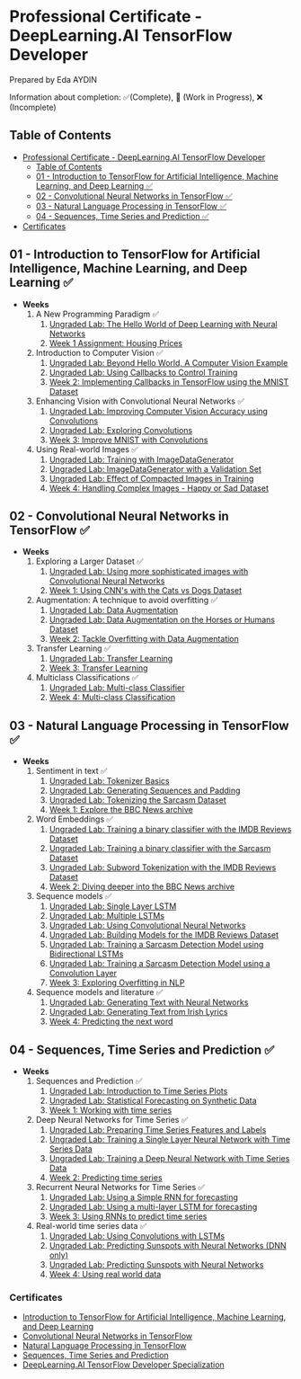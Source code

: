 # Professional Certificate -  DeepLearning.AI TensorFlow Developer

Prepared by Eda AYDIN

Information about completion: ✅(Complete), 🚧 (Work in Progress), ❌ (Incomplete)

## Table of Contents

- [Professional Certificate -  DeepLearning.AI TensorFlow Developer](#professional-certificate----deeplearningai-tensorflow-developer)
  - [Table of Contents](#table-of-contents)
  - [01 - Introduction to TensorFlow for Artificial Intelligence, Machine Learning, and Deep Learning ✅](#01---introduction-to-tensorflow-for-artificial-intelligence-machine-learning-and-deep-learning-)
  - [02 - Convolutional Neural Networks in TensorFlow ✅](#02---convolutional-neural-networks-in-tensorflow-)
  - [03 - Natural Language Processing in TensorFlow ✅](#03---natural-language-processing-in-tensorflow-)
  - [04 - Sequences, Time Series and Prediction ✅](#04---sequences-time-series-and-prediction)
- [Certificates](#certificates)


## 01 - Introduction to TensorFlow for Artificial Intelligence, Machine Learning, and Deep Learning  ✅

- **Weeks**
  1. A New Programming Paradigm ✅
     1. [Ungraded Lab: The Hello World of Deep Learning with Neural Networks](https://github.com/edaaydinea/UpSchool-Google-Developers-Machine-Learning-Program/blob/main/TensorFlow%20Developer%20Professional%20Certificate/01%20-%20Introduction%20to%20TensorFlow%20for%20AI,%20ML%20and%20DL/Week%2001/ungraded_lab/C1_W1_Lab_1_hello_world_nn.ipynb)
     2. [Week 1 Assignment: Housing Prices](https://github.com/edaaydinea/UpSchool-Google-Developers-Machine-Learning-Program/blob/main/TensorFlow%20Developer%20Professional%20Certificate/01%20-%20Introduction%20to%20TensorFlow%20for%20AI,%20ML%20and%20DL/Week%2001/assignment/C1W1_Assignment.ipynb)
  2. Introduction to Computer Vision ✅
     1. [Ungraded Lab: Beyond Hello World, A Computer Vision Example](https://github.com/edaaydinea/UpSchool-Google-Developers-Machine-Learning-Program/blob/main/TensorFlow%20Developer%20Professional%20Certificate/01%20-%20Introduction%20to%20TensorFlow%20for%20AI,%20ML%20and%20DL/Week%2002/ungraded_labs/C1_W2_Lab_1_beyond_hello_world.ipynb)
     2. [Ungraded Lab: Using Callbacks to Control Training](https://github.com/edaaydinea/UpSchool-Google-Developers-Machine-Learning-Program/blob/main/TensorFlow%20Developer%20Professional%20Certificate/01%20-%20Introduction%20to%20TensorFlow%20for%20AI,%20ML%20and%20DL/Week%2002/ungraded_labs/C1_W2_Lab_2_callbacks.ipynb)
     3. [Week 2: Implementing Callbacks in TensorFlow using the MNIST Dataset](https://github.com/edaaydinea/UpSchool-Google-Developers-Machine-Learning-Program/blob/main/TensorFlow%20Developer%20Professional%20Certificate/01%20-%20Introduction%20to%20TensorFlow%20for%20AI,%20ML%20and%20DL/Week%2002/assignment/C1W2_Assignment.ipynb)
  3. Enhancing Vision with Convolutional Neural Networks ✅
     1. [Ungraded Lab: Improving Computer Vision Accuracy using Convolutions](https://github.com/edaaydinea/UpSchool-Google-Developers-Machine-Learning-Program/blob/main/TensorFlow%20Developer%20Professional%20Certificate/01%20-%20Introduction%20to%20TensorFlow%20for%20AI,%20ML%20and%20DL/Week%2003/ungraded_labs/C1_W3_Lab_1.ipynb)
     2. [Ungraded Lab: Exploring Convolutions](https://github.com/edaaydinea/UpSchool-Google-Developers-Machine-Learning-Program/blob/main/TensorFlow%20Developer%20Professional%20Certificate/01%20-%20Introduction%20to%20TensorFlow%20for%20AI,%20ML%20and%20DL/Week%2003/ungraded_labs/C1_W3_Lab_2_exploring_convolutions.ipynb)
     3. [Week 3: Improve MNIST with Convolutions](https://github.com/edaaydinea/UpSchool-Google-Developers-Machine-Learning-Program/blob/main/TensorFlow%20Developer%20Professional%20Certificate/01%20-%20Introduction%20to%20TensorFlow%20for%20AI,%20ML%20and%20DL/Week%2003/assignment/C1W3_Assignment.ipynb)
  4. Using Real-world Images ✅
     1. [Ungraded Lab: Training with ImageDataGenerator](https://github.com/edaaydinea/UpSchool-Google-Developers-Machine-Learning-Program/blob/main/TensorFlow%20Developer%20Professional%20Certificate/01%20-%20Introduction%20to%20TensorFlow%20for%20AI,%20ML%20and%20DL/Week%2004/ungraded_labs/C1_W4_Lab_1_image_generator_no_validation.ipynb)
     2. [Ungraded Lab: ImageDataGenerator with a Validation Set](https://github.com/edaaydinea/UpSchool-Google-Developers-Machine-Learning-Program/blob/main/TensorFlow%20Developer%20Professional%20Certificate/01%20-%20Introduction%20to%20TensorFlow%20for%20AI,%20ML%20and%20DL/Week%2004/ungraded_labs/C1_W4_Lab_2_image_generator_with_validation.ipynb)
     3. [Ungraded Lab: Effect of Compacted Images in Training](https://github.com/edaaydinea/UpSchool-Google-Developers-Machine-Learning-Program/blob/main/TensorFlow%20Developer%20Professional%20Certificate/01%20-%20Introduction%20to%20TensorFlow%20for%20AI,%20ML%20and%20DL/Week%2004/ungraded_labs/C1_W4_Lab_3_compacted_images.ipynb)
     4. [Week 4: Handling Complex Images - Happy or Sad Dataset](https://github.com/edaaydinea/UpSchool-Google-Developers-Machine-Learning-Program/blob/main/TensorFlow%20Developer%20Professional%20Certificate/01%20-%20Introduction%20to%20TensorFlow%20for%20AI,%20ML%20and%20DL/Week%2004/assignment/C1W4_Assignment.ipynb)

## 02 - Convolutional Neural Networks in TensorFlow ✅

- **Weeks**
  1. Exploring a Larger Dataset ✅
     1. [Ungraded Lab: Using more sophisticated images with Convolutional Neural Networks](https://github.com/edaaydinea/UpSchool-Google-Developers-Machine-Learning-Program/blob/main/TensorFlow%20Developer%20Professional%20Certificate/02%20-%20CNN%20in%20TensorFlow/W1/ungraded_lab/C2_W1_Lab_1_cats_vs_dogs.ipynb)
     2. [Week 1: Using CNN's with the Cats vs Dogs Dataset](https://github.com/edaaydinea/UpSchool-Google-Developers-Machine-Learning-Program/blob/main/TensorFlow%20Developer%20Professional%20Certificate/02%20-%20CNN%20in%20TensorFlow/W1/assignment/C2W1_Assignment.ipynb)
  2. Augmentation: A technique to avoid overfitting ✅
     1. [Ungraded Lab: Data Augmentation](https://github.com/edaaydinea/UpSchool-Google-Developers-Machine-Learning-Program/blob/main/TensorFlow%20Developer%20Professional%20Certificate/02%20-%20CNN%20in%20TensorFlow/W2/ungraded_labs/C2_W2_Lab_1_cats_v_dogs_augmentation.ipynb)
     2. [Ungraded Lab: Data Augmentation on the Horses or Humans Dataset](https://github.com/edaaydinea/UpSchool-Google-Developers-Machine-Learning-Program/blob/main/TensorFlow%20Developer%20Professional%20Certificate/02%20-%20CNN%20in%20TensorFlow/W2/ungraded_labs/C2_W2_Lab_2_horses_v_humans_augmentation.ipynb)
     3. [Week 2: Tackle Overfitting with Data Augmentation](https://github.com/edaaydinea/UpSchool-Google-Developers-Machine-Learning-Program/blob/main/TensorFlow%20Developer%20Professional%20Certificate/02%20-%20CNN%20in%20TensorFlow/W2/assignment/C2W2_Assignment.ipynb)
  3. Transfer Learning ✅
     1. [Ungraded Lab: Transfer Learning](https://github.com/edaaydinea/UpSchool-Google-Developers-Machine-Learning-Program/blob/main/TensorFlow%20Developer%20Professional%20Certificate/02%20-%20CNN%20in%20TensorFlow/W3/ungraded_lab/C2_W3_Lab_1_transfer_learning.ipynb)
     2. [Week 3: Transfer Learning](https://github.com/edaaydinea/UpSchool-Google-Developers-Machine-Learning-Program/blob/main/TensorFlow%20Developer%20Professional%20Certificate/02%20-%20CNN%20in%20TensorFlow/W3/assignment/C2W3_Assignment.ipynb)
  4. Multiclass Classifications ✅
     1. [Ungraded Lab: Multi-class Classifier](https://github.com/edaaydinea/UpSchool-Google-Developers-Machine-Learning-Program/blob/main/TensorFlow%20Developer%20Professional%20Certificate/02%20-%20CNN%20in%20TensorFlow/W4/ungraded_lab/C2_W4_Lab_1_multi_class_classifier.ipynb)
     2. [Week 4: Multi-class Classification](https://github.com/edaaydinea/UpSchool-Google-Developers-Machine-Learning-Program/blob/main/TensorFlow%20Developer%20Professional%20Certificate/02%20-%20CNN%20in%20TensorFlow/W4/assignment/C2W4_Assignment.ipynb)

## 03 - Natural Language Processing in TensorFlow ✅

- **Weeks**
  1. Sentiment in text ✅
     1. [Ungraded Lab: Tokenizer Basics](https://github.com/edaaydinea/UpSchool-Google-Developers-Machine-Learning-Program/blob/main/TensorFlow%20Developer%20Professional%20Certificate/03%20-%20NLP%20in%20TensorFlow/W1/ungraded_labs/C3_W1_Lab_1_tokenize_basic.ipynb)
     2. [Ungraded Lab: Generating Sequences and Padding](https://github.com/edaaydinea/UpSchool-Google-Developers-Machine-Learning-Program/blob/main/TensorFlow%20Developer%20Professional%20Certificate/03%20-%20NLP%20in%20TensorFlow/W1/ungraded_labs/C3_W1_Lab_2_sequences_basic.ipynb)
     3. [Ungraded Lab: Tokenizing the Sarcasm Dataset](https://github.com/edaaydinea/UpSchool-Google-Developers-Machine-Learning-Program/blob/main/TensorFlow%20Developer%20Professional%20Certificate/03%20-%20NLP%20in%20TensorFlow/W1/ungraded_labs/C3_W1_Lab_3_sarcasm.ipynb)
     4. [Week 1: Explore the BBC News archive](https://github.com/edaaydinea/UpSchool-Google-Developers-Machine-Learning-Program/blob/main/TensorFlow%20Developer%20Professional%20Certificate/03%20-%20NLP%20in%20TensorFlow/W1/assignment/C3W1_Assignment.ipynb)
  2. Word Embeddings ✅
     1. [Ungraded Lab: Training a binary classifier with the IMDB Reviews Dataset](https://github.com/edaaydinea/UpSchool-Google-Developers-Machine-Learning-Program/blob/main/TensorFlow%20Developer%20Professional%20Certificate/03%20-%20NLP%20in%20TensorFlow/W2/ungraded_labs/C3_W2_Lab_1_imdb.ipynb)
     2. [Ungraded Lab: Training a binary classifier with the Sarcasm Dataset](https://github.com/edaaydinea/UpSchool-Google-Developers-Machine-Learning-Program/blob/main/TensorFlow%20Developer%20Professional%20Certificate/03%20-%20NLP%20in%20TensorFlow/W2/ungraded_labs/C3_W2_Lab_2_sarcasm_classifier.ipynb)
     3. [Ungraded Lab: Subword Tokenization with the IMDB Reviews Dataset](https://github.com/edaaydinea/UpSchool-Google-Developers-Machine-Learning-Program/blob/main/TensorFlow%20Developer%20Professional%20Certificate/03%20-%20NLP%20in%20TensorFlow/W2/ungraded_labs/C3_W2_Lab_3_imdb_subwords.ipynb)
     4. [Week 2: Diving deeper into the BBC News archive](https://github.com/edaaydinea/UpSchool-Google-Developers-Machine-Learning-Program/blob/main/TensorFlow%20Developer%20Professional%20Certificate/03%20-%20NLP%20in%20TensorFlow/W2/assignment/C3W2_Assignment.ipynb)
  3. Sequence models ✅
     1. [Ungraded Lab: Single Layer LSTM](https://github.com/edaaydinea/UpSchool-Google-Developers-Machine-Learning-Program/blob/main/TensorFlow%20Developer%20Professional%20Certificate/03%20-%20NLP%20in%20TensorFlow/W3/ungraded_labs/C3_W3_Lab_1_single_layer_LSTM.ipynb)
     2. [Ungraded Lab: Multiple LSTMs](https://github.com/edaaydinea/UpSchool-Google-Developers-Machine-Learning-Program/blob/main/TensorFlow%20Developer%20Professional%20Certificate/03%20-%20NLP%20in%20TensorFlow/W3/ungraded_labs/C3_W3_Lab_2_multiple_layer_LSTM.ipynb)
     3. [Ungraded Lab: Using Convolutional Neural Networks](https://github.com/edaaydinea/UpSchool-Google-Developers-Machine-Learning-Program/blob/main/TensorFlow%20Developer%20Professional%20Certificate/03%20-%20NLP%20in%20TensorFlow/W3/ungraded_labs/C3_W3_Lab_3_Conv1D.ipynb)
     4. [Ungraded Lab: Building Models for the IMDB Reviews Dataset](https://github.com/edaaydinea/UpSchool-Google-Developers-Machine-Learning-Program/blob/main/TensorFlow%20Developer%20Professional%20Certificate/03%20-%20NLP%20in%20TensorFlow/W3/ungraded_labs/C3_W3_Lab_4_imdb_reviews_with_GRU_LSTM_Conv1D.ipynb)
     5. [Ungraded Lab: Training a Sarcasm Detection Model using Bidirectional LSTMs](https://github.com/edaaydinea/UpSchool-Google-Developers-Machine-Learning-Program/blob/main/TensorFlow%20Developer%20Professional%20Certificate/03%20-%20NLP%20in%20TensorFlow/W3/ungraded_labs/C3_W3_Lab_5_sarcasm_with_bi_LSTM.ipynb)
     6. [Ungraded Lab: Training a Sarcasm Detection Model using a Convolution Layer](https://github.com/edaaydinea/UpSchool-Google-Developers-Machine-Learning-Program/blob/main/TensorFlow%20Developer%20Professional%20Certificate/03%20-%20NLP%20in%20TensorFlow/W3/ungraded_labs/C3_W3_Lab_6_sarcasm_with_1D_convolutional.ipynb)
     7. [Week 3: Exploring Overfitting in NLP](https://github.com/edaaydinea/UpSchool-Google-Developers-Machine-Learning-Program/blob/main/TensorFlow%20Developer%20Professional%20Certificate/03%20-%20NLP%20in%20TensorFlow/W3/assignment/C3W3_Assignment.ipynb)
  4. Sequence models and literature ✅
     1. [Ungraded Lab: Generating Text with Neural Networks](https://github.com/edaaydinea/UpSchool-Google-Developers-Machine-Learning-Program/blob/main/TensorFlow%20Developer%20Professional%20Certificate/03%20-%20NLP%20in%20TensorFlow/W4/ungraded_labs/C3_W4_Lab_1.ipynb)
     2. [Ungraded Lab: Generating Text from Irish Lyrics](https://github.com/edaaydinea/UpSchool-Google-Developers-Machine-Learning-Program/blob/main/TensorFlow%20Developer%20Professional%20Certificate/03%20-%20NLP%20in%20TensorFlow/W4/ungraded_labs/C3_W4_Lab_2_irish_lyrics.ipynb)
     3. [Week 4: Predicting the next word](https://github.com/edaaydinea/UpSchool-Google-Developers-Machine-Learning-Program/blob/main/TensorFlow%20Developer%20Professional%20Certificate/03%20-%20NLP%20in%20TensorFlow/W4/assignment/C3W4_Assignment.ipynb)

## 04 - Sequences, Time Series and Prediction ✅

- **Weeks**
  1. Sequences and Prediction ✅
     1. [Ungraded Lab: Introduction to Time Series Plots](https://github.com/edaaydinea/UpSchool-Google-Developers-Machine-Learning-Program/blob/main/TensorFlow%20Developer%20Professional%20Certificate/04%20-%20Sequences,%20Time%20Series%20and%20Prediction/W1/ungraded_labs/C4_W1_Lab_1_time_series.ipynb)
     2. [Ungraded Lab: Statistical Forecasting on Synthetic Data](https://github.com/edaaydinea/UpSchool-Google-Developers-Machine-Learning-Program/blob/main/TensorFlow%20Developer%20Professional%20Certificate/04%20-%20Sequences,%20Time%20Series%20and%20Prediction/W1/ungraded_labs/C4_W1_Lab_2_forecasting.ipynb)
     3. [Week 1: Working with time series](https://github.com/edaaydinea/UpSchool-Google-Developers-Machine-Learning-Program/blob/main/TensorFlow%20Developer%20Professional%20Certificate/04%20-%20Sequences,%20Time%20Series%20and%20Prediction/W1/assignment/C4W1_Assignment.ipynb)
  2. Deep Neural Networks for Time Series ✅
     1. [Ungraded Lab: Preparing Time Series Features and Labels](https://github.com/edaaydinea/UpSchool-Google-Developers-Machine-Learning-Program/blob/main/TensorFlow%20Developer%20Professional%20Certificate/04%20-%20Sequences,%20Time%20Series%20and%20Prediction/W2/ungraded_labs/C4_W2_Lab_1_features_and_labels.ipynb)
     2. [Ungraded Lab: Training a Single Layer Neural Network with Time Series Data](https://github.com/edaaydinea/UpSchool-Google-Developers-Machine-Learning-Program/blob/main/TensorFlow%20Developer%20Professional%20Certificate/04%20-%20Sequences,%20Time%20Series%20and%20Prediction/W2/ungraded_labs/C4_W2_Lab_2_single_layer_NN.ipynb)
     3. [Ungraded Lab: Training a Deep Neural Network with Time Series Data](https://github.com/edaaydinea/UpSchool-Google-Developers-Machine-Learning-Program/blob/main/TensorFlow%20Developer%20Professional%20Certificate/04%20-%20Sequences,%20Time%20Series%20and%20Prediction/W2/ungraded_labs/C4_W2_Lab_3_deep_NN.ipynb)
     4. [Week 2: Predicting time series](https://github.com/edaaydinea/UpSchool-Google-Developers-Machine-Learning-Program/blob/main/TensorFlow%20Developer%20Professional%20Certificate/04%20-%20Sequences,%20Time%20Series%20and%20Prediction/W2/assignment/C4W2_Assignment.ipynb)
  3. Recurrent Neural Networks for Time Series ✅
     1. [Ungraded Lab: Using a Simple RNN for forecasting](https://github.com/edaaydinea/UpSchool-Google-Developers-Machine-Learning-Program/blob/main/TensorFlow%20Developer%20Professional%20Certificate/04%20-%20Sequences,%20Time%20Series%20and%20Prediction/W3/ungraded_labs/C4_W3_Lab_1_RNN.ipynb)
     2. [Ungraded Lab: Using a multi-layer LSTM for forecasting](https://github.com/edaaydinea/UpSchool-Google-Developers-Machine-Learning-Program/blob/main/TensorFlow%20Developer%20Professional%20Certificate/04%20-%20Sequences,%20Time%20Series%20and%20Prediction/W3/ungraded_labs/C4_W3_Lab_2_LSTM.ipynb)
     3. [Week 3: Using RNNs to predict time series](https://github.com/edaaydinea/UpSchool-Google-Developers-Machine-Learning-Program/blob/main/TensorFlow%20Developer%20Professional%20Certificate/04%20-%20Sequences,%20Time%20Series%20and%20Prediction/W3/assignment/C4W3_Assignment.ipynb)
  4. Real-world time series data ✅
     1. [Ungraded Lab: Using Convolutions with LSTMs](https://github.com/edaaydinea/UpSchool-Google-Developers-Machine-Learning-Program/blob/main/TensorFlow%20Developer%20Professional%20Certificate/04%20-%20Sequences,%20Time%20Series%20and%20Prediction/W4/ungraded_labs/C4_W4_Lab_1_LSTM.ipynb)
     2. [Ungraded Lab: Predicting Sunspots with Neural Networks (DNN only)](https://github.com/edaaydinea/UpSchool-Google-Developers-Machine-Learning-Program/blob/main/TensorFlow%20Developer%20Professional%20Certificate/04%20-%20Sequences,%20Time%20Series%20and%20Prediction/W4/ungraded_labs/C4_W4_Lab_2_Sunspots_DNN.ipynb)
     3. [Ungraded Lab: Predicting Sunspots with Neural Networks](https://github.com/edaaydinea/UpSchool-Google-Developers-Machine-Learning-Program/blob/main/TensorFlow%20Developer%20Professional%20Certificate/04%20-%20Sequences,%20Time%20Series%20and%20Prediction/W4/ungraded_labs/C4_W4_Lab_3_Sunspots_CNN_RNN_DNN.ipynb)
     4. [Week 4: Using real world data](https://github.com/edaaydinea/UpSchool-Google-Developers-Machine-Learning-Program/blob/main/TensorFlow%20Developer%20Professional%20Certificate/04%20-%20Sequences,%20Time%20Series%20and%20Prediction/W4/assignment/C4W4_Assignment.ipynb)


### Certificates
- [Introduction to TensorFlow for Artificial Intelligence, Machine Learning, and Deep Learning ](https://coursera.org/share/9c1d273b7cf0da6218dbcd28cac4ce3c)
- [Convolutional Neural Networks in TensorFlow](https://coursera.org/share/74d0ad6a2ebb89205ac9ed28c36fb2d7)
- [Natural Language Processing in TensorFlow](https://coursera.org/share/4300d41c06aa7f98ee88e313e1c8d120)
- [Sequences, Time Series and Prediction](https://coursera.org/share/5e1ad6e5b8f6efafd298d6fb886ebca9)
- [DeepLearning.AI TensorFlow Developer Specialization](https://coursera.org/share/21eb3123a8eb7b8142a14b2476e76e9d)
